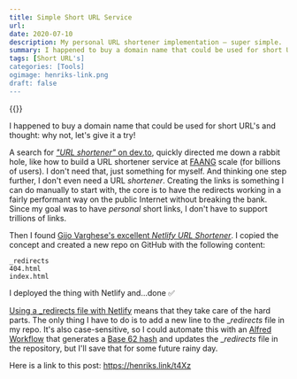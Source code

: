 ```yaml
---
title: Simple Short URL Service
url: 
date: 2020-07-10
description: My personal URL shortener implementation – super simple.
summary: I happened to buy a domain name that could be used for short URL's and thought – why not, let's give it a try!
tags: [Short URL's]
categories: [Tools]
ogimage: henriks-link.png
draft: false  
---
```


{{<post-image image="henriks-link.png" width="500" />}}

I happened to buy a domain name that could be used for short URL's and thought: why not, let's give it a try!

A search for [_"URL shortener"_ on dev.to][1], quickly directed me down a rabbit hole, like how to build a URL shortener service at [FAANG][2] scale (for billions of users). I don't need that, just something for myself. And thinking one step further, I don't even need a URL _shortener_. Creating the links is something I can do manually to start with, the core is to have the redirects working in a fairly performant way on the public Internet without breaking the bank. Since my goal was to have _personal_ short links, I don't have to support trillions of links.

Then I found [Gijo Varghese's excellent _Netlify URL Shortener_][3]. I copied the concept and created a new repo on GitHub with the following content:

```
_redirects
404.html
index.html
```

I deployed the thing with Netlify and...done ✅ 

[Using a _redirects file with Netlify][4] means that they take care of the hard parts. The only thing I have to do is to add a new line to the __redirects_ file in my repo. It's also case-sensitive, so I could automate this with an [Alfred Workflow][5] that generates a [Base 62 hash][6] and updates the __redirects_ file in the repository, but I'll save that for some future rainy day.

Here is a link to this post: https://henriks.link/t4Xz

[1]: https://dev.to/search?q=url%20shortener
[2]: https://www.investopedia.com/terms/f/faang-stocks.asp
[3]: https://github.com/gijo-varghese/netlify-url-shortener
[4]: https://docs.netlify.com/routing/redirects/
[5]: https://www.alfredapp.com/workflows/
[6]: https://www.kerstner.at/2012/07/shortening-strings-using-base-62-encoding/
